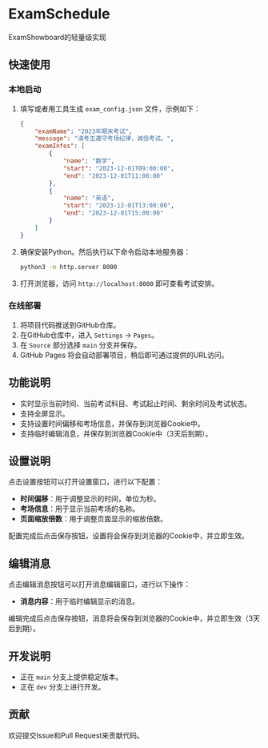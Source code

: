 # ExamSchedule

ExamShowboard的轻量级实现

## 快速使用

### 本地启动

1. 填写或者用工具生成 `exam_config.json` 文件，示例如下：

    ```json
    {
        "examName": "2023年期末考试",
        "message": "请考生遵守考场纪律，诚信考试。",
        "examInfos": [
            {
                "name": "数学",
                "start": "2023-12-01T09:00:00",
                "end": "2023-12-01T11:00:00"
            },
            {
                "name": "英语",
                "start": "2023-12-01T13:00:00",
                "end": "2023-12-01T15:00:00"
            }
        ]
    }
    ```

2. 确保安装Python。然后执行以下命令启动本地服务器：

    ```bash
    python3 -m http.server 8000
    ```

3. 打开浏览器，访问 `http://localhost:8000` 即可查看考试安排。

### 在线部署

1. 将项目代码推送到GitHub仓库。
2. 在GitHub仓库中，进入 `Settings` -> `Pages`。
3. 在 `Source` 部分选择 `main` 分支并保存。
4. GitHub Pages 将会自动部署项目，稍后即可通过提供的URL访问。

## 功能说明

- 实时显示当前时间、当前考试科目、考试起止时间、剩余时间及考试状态。
- 支持全屏显示。
- 支持设置时间偏移和考场信息，并保存到浏览器Cookie中。
- 支持临时编辑消息，并保存到浏览器Cookie中（3天后到期）。

## 设置说明

点击设置按钮可以打开设置窗口，进行以下配置：

- **时间偏移**：用于调整显示的时间，单位为秒。
- **考场信息**：用于显示当前考场的名称。
- **页面缩放倍数**：用于调整页面显示的缩放倍数。

配置完成后点击保存按钮，设置将会保存到浏览器的Cookie中，并立即生效。

## 编辑消息

点击编辑消息按钮可以打开消息编辑窗口，进行以下操作：

- **消息内容**：用于临时编辑显示的消息。

编辑完成后点击保存按钮，消息将会保存到浏览器的Cookie中，并立即生效（3天后到期）。

## 开发说明

- 正在 `main` 分支上提供稳定版本。
- 正在 `dev` 分支上进行开发。

## 贡献

欢迎提交Issue和Pull Request来贡献代码。